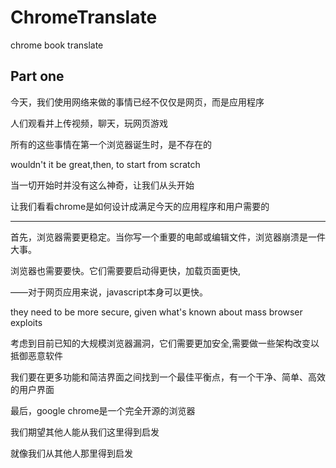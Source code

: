 # ChromeTranslate
chrome book translate

## Part one

今天，我们使用网络来做的事情已经不仅仅是网页，而是应用程序

人们观看并上传视频，聊天，玩网页游戏

所有的这些事情在第一个浏览器诞生时，是不存在的

wouldn't it be great,then, to start from scratch

当一切开始时并没有这么神奇，让我们从头开始

让我们看看chrome是如何设计成满足今天的应用程序和用户需要的

---

首先，浏览器需要更稳定。当你写一个重要的电邮或编辑文件，浏览器崩溃是一件大事。

浏览器也需要要快。它们需要要启动得更快，加载页面更快,

——对于网页应用来说，javascript本身可以更快。

they need to be more secure, given what's known about mass browser exploits

考虑到目前已知的大规模浏览器漏洞，它们需要更加安全,需要做一些架构改变以抵御恶意软件

我们要在更多功能和简洁界面之间找到一个最佳平衡点，有一个干净、简单、高效的用户界面

最后，google chrome是一个完全开源的浏览器

我们期望其他人能从我们这里得到启发

就像我们从其他人那里得到启发